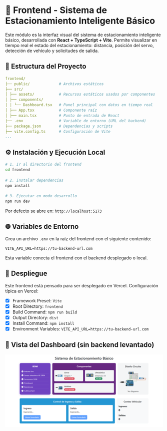 # 🎯 Frontend - Sistema de Estacionamiento Inteligente Básico

Este módulo es la interfaz visual del sistema de estacionamiento inteligente básico, desarrollada con **React + TypeScript + Vite**. Permite visualizar en tiempo real el estado del estacionamiento: distancia, posición del servo, detección de vehículo y solicitudes de salida.

## 🧠 Estructura del Proyecto
```yaml
frontend/
├── public/             # Archivos estáticos
├── src/
│ ├── assets/           # Recursos estáticos usados por componentes
│ ├── components/
│ │ └── Dashboard.tsx   # Panel principal con datos en tiempo real
│ ├── App.tsx           # Componente raíz
│ ├── main.tsx          # Punto de entrada de React
├── .env                # Variable de entorno (URL del backend)
├── package.json        # Dependencias y scripts
├── vite.config.ts      # Configuración de Vite
...
```

## ⚙️ Instalación y Ejecución Local

```bash
# 1. Ir al directorio del frontend
cd frontend

# 2. Instalar dependencias
npm install

# 3. Ejecutar en modo desarrollo
npm run dev
```
Por defecto se abre en: `http://localhost:5173`

## 🌐 Variables de Entorno
Crea un archivo `.env` en la raíz del frontend con el siguiente contenido:

```properties
VITE_API_URL=https://tu-backend-url.com
```
Esta variable conecta el frontend con el backend desplegado o local.

## 🚀 Despliegue
Este frontend está pensado para ser desplegado en Vercel.
Configuración típica en Vercel:

- [x] Framework Preset: `Vite`
- [x] Root Directory: `frontend`
- [x] Build Command: `npm run build`
- [x] Output Directory: `dist`
- [x] Install Command: `npm install`
- [x] Environment Variables: `VITE_API_URL=https://tu-backend-url.com`

## 📸 Vista del Dashboard (sin backend levantado)

![Dashboard](public/images/dashboard.png)